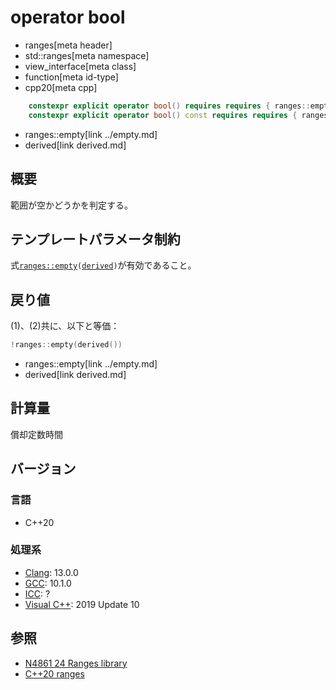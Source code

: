 # operator bool
* ranges[meta header]
* std::ranges[meta namespace]
* view_interface[meta class]
* function[meta id-type]
* cpp20[meta cpp]

```cpp
    constexpr explicit operator bool() requires requires { ranges::empty(derived()); };       // (1)
    constexpr explicit operator bool() const requires requires { ranges::empty(derived()); }; // (2)
```
* ranges::empty[link ../empty.md]
* derived[link derived.md]

## 概要
範囲が空かどうかを判定する。

## テンプレートパラメータ制約
式[`ranges::empty`](../empty.md)`(`[`derived`](derived.md)`)`が有効であること。

## 戻り値
(1)、(2)共に、以下と等価：

```cpp
!ranges::empty(derived())
```
* ranges::empty[link ../empty.md]
* derived[link derived.md]

## 計算量
償却定数時間

## バージョン
### 言語
- C++20

### 処理系
- [Clang](/implementation.md#clang): 13.0.0
- [GCC](/implementation.md#gcc): 10.1.0
- [ICC](/implementation.md#icc): ?
- [Visual C++](/implementation.md#visual_cpp): 2019 Update 10

## 参照
- [N4861 24 Ranges library](https://timsong-cpp.github.io/cppwp/n4861/ranges)
- [C++20 ranges](https://techbookfest.org/product/5134506308665344)
